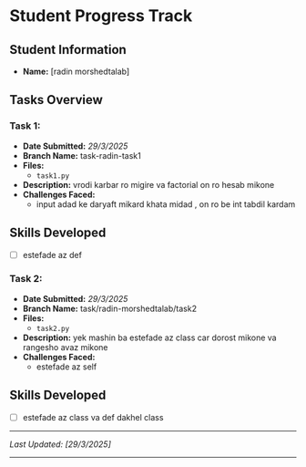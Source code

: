 # Student Progress Track

## Student Information
- **Name:** [radin morshedtalab]

## Tasks Overview

### Task 1:
- **Date Submitted:**   *29/3/2025* 
- **Branch Name:** task-radin-task1
- **Files:**
  - `task1.py`
- **Description:**
  vrodi karbar ro migire va factorial on ro hesab mikone
- **Challenges Faced:**
  - input adad ke daryaft mikard khata midad , on ro be int tabdil kardam


## Skills Developed
- [ ] estefade az def 

### Task 2:
- **Date Submitted:**   *29/3/2025* 
- **Branch Name:** task/radin-morshedtalab/task2
- **Files:**
  - `task2.py`
- **Description:**
  yek mashin ba estefade az class car dorost mikone va rangesho avaz mikone
- **Challenges Faced:**
  - estefade az self


## Skills Developed
- [ ] estefade az class va def dakhel class
      

---
*Last Updated: [29/3/2025]*

---
